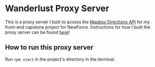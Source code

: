 # Wanderlust Proxy Server
 This is a proxy server I built to access the [Mapbox Directions API](https://docs.mapbox.com/help/how-mapbox-works/directions/) for my front-end capstone project for NewForce. Instructions for how I built the proxy server can be found [here](https://github.com/BlaiseRoberts/proxy-server)!

 ## How to run this proxy server
 Run `npm start` in the project's directory in the terminal.